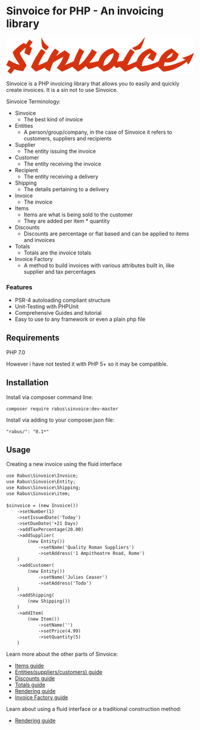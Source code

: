 # Sinvoice for PHP - An invoicing library

![Image](files/graphics/sinvoice-logo.png?raw=true)

Sinvoice is a PHP invoicing library that allows you to easily and quickly create invoices. It is a sin not to use Sinvoice.

Sinvoice Terminology:
* Sinvoice
    * The best kind of invoice
* Entities
    * A person/group/company, in the case of Sinvoice it refers to customers, suppliers and recipients
* Supplier
    * The entity issuing the invoice
* Customer
    * The entity receiving the invoice
* Recipient
    * The entity receiving a delivery
* Shipping
    * The details pertaining to a delivery
* Invoice
    * The invoice
* Items
    * Items are what is being sold to the customer
    * They are added per item * quantity
* Discounts
    * Discounts are percentage or flat based and can be applied to items and invoices
* Totals
    * Totals are the invoice totals
* Invoice Factory
    * A method to build invoices with various attributes built in, like supplier and tax percentages
    

###  Features

* PSR-4 autoloading compliant structure
* Unit-Testing with PHPUnit
* Comprehensive Guides and tutorial
* Easy to use to any framework or even a plain php file

## Requirements
PHP 7.0

However i have not tested it with PHP 5+ so it may be compatible.

## Installation
Install via composer command line:

```
composer require rabus\sinvoice:dev-master
```

Install via adding to your composer.json file:
```
"rabus/": "0.1*"
```

## Usage

Creating a new invoice using the fluid interface

```
use Rabus\Sinvoice\Invoice;
use Rabus\Sinvoice\Entity;
use Rabus\Sinvoice\Shipping;
use Rabus\Sinvoice\item;

$sinvoice = (new Invoice())
    ->setNumber(1)
    ->setIssuedDate('Today')
    ->setDueDate('+21 Days)
    ->addTaxPercentage(20.00)
    ->addSupplier(
        (new Entity())
            ->setName('Quality Roman Suppliers')
            ->setAddress('1 Ampitheatre Road, Rome')
    )
    ->addCustomer(
        (new Entity())
            ->setName('Julies Ceaser')
            ->setAddress('Todo')
    )
    ->addShipping(
        (new Shipping())
    )
    ->addItem(
        (new Item())
            ->setName('')
            ->setPrice(4.99)
            ->setQuantity(5)
    )
```

Learn more about the other parts of Sinvoice:
* [Items guide](documents/items.md)
* [Entities(suppliers/customers) guide](documents/entities.md)
* [Discounts guide](documents/discounts.md)
* [Totals guide](documents/totals.md)
* [Rendering guide](documents/rendering.md)
* [Invoice Factory guide](documents/invoice-factory.md)

Learn about using a fluid interface or a traditional construction method:
* [Rendering guide](documents/rendering.md) 


